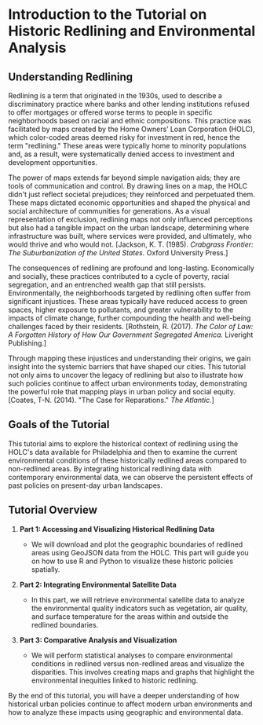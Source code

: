 # Introduction to the Tutorial on Historic Redlining and Environmental Analysis

## Understanding Redlining

Redlining is a term that originated in the 1930s, used to describe a discriminatory practice where banks and other lending institutions refused to offer mortgages or offered worse terms to people in specific neighborhoods based on racial and ethnic compositions. This practice was facilitated by maps created by the Home Owners’ Loan Corporation (HOLC), which color-coded areas deemed risky for investment in red, hence the term "redlining." These areas were typically home to minority populations and, as a result, were systematically denied access to investment and development opportunities.

The power of maps extends far beyond simple navigation aids; they are tools of communication and control. By drawing lines on a map, the HOLC didn't just reflect societal prejudices; they reinforced and perpetuated them. These maps dictated economic opportunities and shaped the physical and social architecture of communities for generations. As a visual representation of exclusion, redlining maps not only influenced perceptions but also had a tangible impact on the urban landscape, determining where infrastructure was built, where services were provided, and ultimately, who would thrive and who would not. [Jackson, K. T. (1985). *Crabgrass Frontier: The Suburbanization of the United States.* Oxford University Press.]

The consequences of redlining are profound and long-lasting. Economically and socially, these practices contributed to a cycle of poverty, racial segregation, and an entrenched wealth gap that still persists. Environmentally, the neighborhoods targeted by redlining often suffer from significant injustices. These areas typically have reduced access to green spaces, higher exposure to pollutants, and greater vulnerability to the impacts of climate change, further compounding the health and well-being challenges faced by their residents. [Rothstein, R. (2017). *The Color of Law: A Forgotten History of How Our Government Segregated America.* Liveright Publishing.]

Through mapping these injustices and understanding their origins, we gain insight into the systemic barriers that have shaped our cities. This tutorial not only aims to uncover the legacy of redlining but also to illustrate how such policies continue to affect urban environments today, demonstrating the powerful role that mapping plays in urban policy and social equity. [Coates, T-N. (2014). "The Case for Reparations." *The Atlantic.*]


## Goals of the Tutorial

This tutorial aims to explore the historical context of redlining using the HOLC's data available for Philadelphia and then to examine the current environmental conditions of these historically redlined areas compared to non-redlined areas. By integrating historical redlining data with contemporary environmental data, we can observe the persistent effects of past policies on present-day urban landscapes.

## Tutorial Overview

1. **Part 1: Accessing and Visualizing Historical Redlining Data**
   - We will download and plot the geographic boundaries of redlined areas using GeoJSON data from the HOLC. This part will guide you on how to use R and Python to visualize these historic policies spatially.

2. **Part 2: Integrating Environmental Satellite Data**
   - In this part, we will retrieve environmental satellite data to analyze the environmental quality indicators such as vegetation, air quality, and surface temperature for the areas within and outside the redlined boundaries.

3. **Part 3: Comparative Analysis and Visualization**
   - We will perform statistical analyses to compare environmental conditions in redlined versus non-redlined areas and visualize the disparities. This involves creating maps and graphs that highlight the environmental inequities linked to historic redlining.

By the end of this tutorial, you will have a deeper understanding of how historical urban policies continue to affect modern urban environments and how to analyze these impacts using geographic and environmental data.
